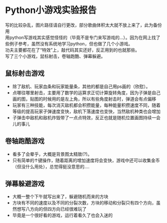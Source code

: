 # Python小游戏实验报告
写的比较杂乱，图片路径请自行更改，部分歌曲体积太大就不放上来了，此为备份用<br>
用python写游戏其实感觉怪怪的（毕竟不是专门来写游戏的…）。因为在网上找了些例子参考，虽然没有系统地学习python，但也做了几个小游戏。<br>
功夫主要都花在了“特效”上，敲代码其实还好，反正用到的也就那些。<br>
写了三个小游戏，鼠标射击，卷轴跑酷、弹幕躲避。<br>


## 鼠标射击游戏
* 除了敌机、玩家血条和玩家能量条，其他的都是自己用ps画的（欣慰）。
* 点哪往哪里射击，主要用了数学的运算求正切计算旋转角度，因为子弹是自己画的图，贴图的时候用的是左上角，所以有些角度射击时，弹道会有点偏移
* 玩家有三种技能，每次消灭敌机都会积攒能量，每种能量积攒速度不同，随着等级的提高玩家子弹速度变快，敌机下落速度也变快，当然敌机种类也会增加
* 子弹击中敌机和敌机炸毁带了一点点特效，反正也就是随机位置画图持续一会儿的事儿


## 卷轴跑酷游戏
* 看多了会晕乎，大概是背景图太精致(?)。
* 只有简单的↑键操作，随着距离的增加速度将会变快，游戏中还可以收集金币（但没什么用处），总觉得挺没意思的….


## 弹幕躲避游戏
* 大概一整个下午就写出来了，躲避随机而来的方块
* 方块有不同的速度以及不同的分裂次数，方块的移动和分裂只有四个方向，虽然想写八方向的但四方向已经很难玩了
* 毕竟是一个很好看的游戏，运行着看久了也会入迷的
